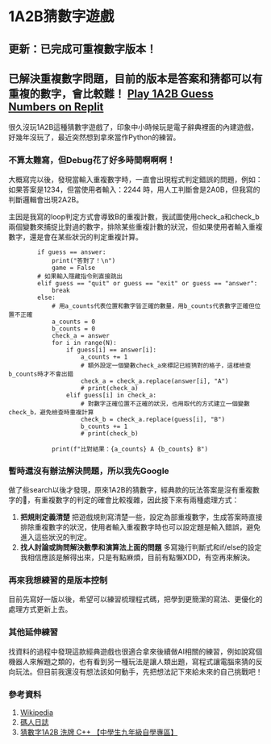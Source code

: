 # 1A2B猜數字遊戲

## 更新：已完成可重複數字版本！
已解決重複數字問題，目前的版本是答案和猜都可以有重複的數字，會比較難！
[Play 1A2B Guess Numbers on Replit](https://replit.com/@sb2828sb/1A2BCai-Shu-Zi-You-Xi?v=1)
---

很久沒玩1A2B這種猜數字遊戲了，印象中小時候玩是電子辭典裡面的內建遊戲，好幾年沒玩了，最近突然想到拿來當作Python的練習。


### 不算太難寫，但Debug花了好多時間啊啊啊！

大概寫完以後，發現當輸入重複數字時，一直會出現程式判定錯誤的問題，例如：如果答案是1234，但當使用者輸入：2244 時，用人工判斷會是2A0B，但我寫的判斷邏輯會出現2A2B。

主因是我寫的loop判定方式會導致B的重複計數，我試圖使用check_a和check_b兩個變數來捕捉比對過的數字，排除某些重複計數的狀況，但如果使用者輸入重複數字，還是會在某些狀況的判定重複計算。

```python=
        if guess == answer:
            print("答對了！\n")
            game = False
        # 如果輸入隱藏指令則直接跳出
        elif guess == "quit" or guess == "exit" or guess == "answer":
            break
        else:
            # 用a_counts代表位置和數字皆正確的數量，用b_counts代表數字正確但位置不正確
            a_counts = 0
            b_counts = 0
            check_a = answer
            for i in range(N):
                if guess[i] == answer[i]:
                    a_counts += 1
                    # 額外設定一個變數check_a來標記已經猜對的格子，這樣檢查b_counts時才不會出錯
                    check_a = check_a.replace(answer[i], "A")
                    # print(check_a)
                elif guess[i] in check_a:
                    # 對數字正確位置不正確的狀況，也用取代的方式建立一個變數check_b，避免檢查時重複計算
                    check_b = check_a.replace(guess[i], "B")
                    b_counts += 1
                    # print(check_b)

            print(f"比對結果：{a_counts} A {b_counts} B")
```

### 暫時還沒有辦法解決問題，所以我先Google

做了些search以後才發現，原來1A2B的猜數字，經典款的玩法答案是沒有重複數字的🤣，有重複數字的判定的確會比較複雜，因此接下來有兩種處理方式：

1. **把規則定義清楚**
把遊戲規則寫清楚一些，設定為部重複數字，生成答案時直接排除重複數字的狀況，使用者輸入重複數字時也可以設定題是輸入錯誤，避免進入這些狀況的判定。
2. **找人討論或詢問解決數學和演算法上面的問題**
多寫幾行判斷式和if/else的設定我相信應該是解得出來，只是有點麻煩，目前有點懶XDD，有空再來解決。

### 再來我想練習的是版本控制

目前先寫好一版以後，希望可以練習梳理程式碼，把學到更簡潔的寫法、更優化的處理方式更新上去。

### 其他延伸練習

找資料的過程中發現這款經典遊戲也很適合拿來後續做AI相關的練習，例如說寫個機器人來解題之類的，也有看到另一種玩法是讓人類出題，寫程式讓電腦來猜的反向玩法。但目前我還沒有想法該如何動手，先把想法記下來給未來的自己挑戰吧！


### 參考資料
1. [Wikipedia](https://zh.wikipedia.org/wiki/%E7%8C%9C%E6%95%B0%E5%AD%97#%E5%90%AB%E9%87%8D%E5%A4%8D%E6%95%B0%E5%AD%97%E7%9A%84%E7%8C%9C%E6%95%B0%E5%AD%97)
2. [碼人日誌](https://coder.tw/?p=549)
3. [猜數字1A2B 洗牌 C++ 【中學生九年級自學專區】](https://www.youtube.com/watch?v=pXyLkiMY2Lc)